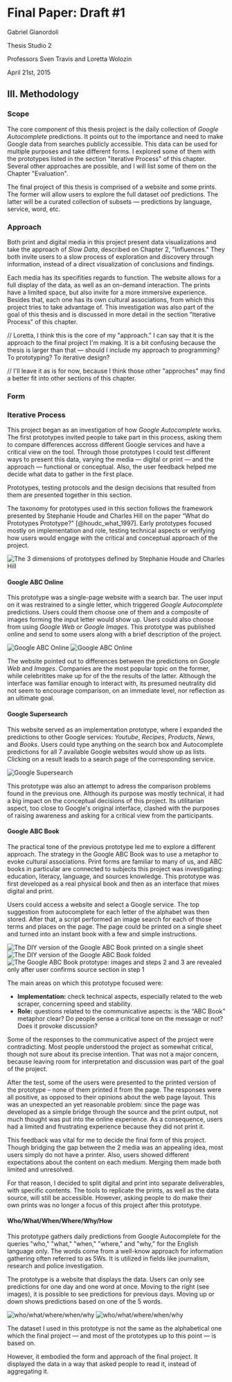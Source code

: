 # Final Paper: Draft #1

Gabriel Gianordoli

Thesis Studio 2

Professors Sven Travis and Loretta Wolozin

April 21st, 2015


## III. Methodology

### Scope

The core component of this thesis project is the daily collection of *Google Autocomplete* predictions. It points out to the importance and need to make Google data from searches publicly accessible. This data can be used for multiple purposes and take different forms. I explored some of them with the prototypes listed in the section "Iterative Process" of this chapter. Several other approaches are possible, and I will list some of them on the Chapter "Evaluation".

The final project of this thesis is comprised of a website and some prints. The former will allow users to explore the full dataset oof predictions. The latter will be a curated collection of subsets — predictions by language, service, word, etc.

### Approach

Both print and digital media in this project present data visualizations and take the approach of *Slow Data*, described on Chapter 2, "Influences." They both invite users to a slow process of exploration and discovery through information, instead of a direct visualization of conclusions and findings.

Each media has its specifities regards to function. The website allows for a full display of the data, as well as an on-demand interaction. The prints have a limited space, but also invite for a more immersive experience. Besides that, each one has its own cultural associations, from which this project tries to take advantage of. This investigation was also part of the goal of this thesis and is discussed in more detail in the section "Iterative Process" of this chapter.

// Loretta, I think this is the core of my "approach." I can say that it is the approach to the final project I'm making. It is a bit confusing because the thesis is larger than that — should I include my approach to programming? To prototyping? To iterative design?

// I'll leave it as is for now, because I think those other "approches" may find a better fit into other sections of this chapter.

### Form

### Iterative Process

This project began as an investigation of how *Google Autocomplete* works. The first prototypes invited people to take part in this process, asking them to compare differences accross different Google services and have a critical view on the tool. Through those prototypes I could test different ways to present this data, varying the media — digital or print — and the approach — functional or conceptual. Also, the user feedback helped me decide what data to gather in the first place.

Prototypes, testing protocols and the design decisions that resulted from them are presented together in this section.

The taxonomy for prototypes used in this section follows the framework presented by Stephanie Houde and Charles Hill on the paper “What do Prototypes Prototype?" [@houdc_what_1997]. Early prototypes focused mostly on implementation and role, testing technical aspects or verifying how users would engage with the critical and conceptual approach of the project.

![The 3 dimensions of prototypes defined by Stephanie Houde and Charles Hill](images/prototypes.png)

#### Google ABC Online

This prototype was a single-page website with a search bar. The user input on it was restrained to a single letter, which triggered *Google Autocomplete* predictions. Users could them choose one of them and a composite of images forming the input letter would show up. Users could also choose from using *Google Web* or *Google Images*. This prototype was published online and send to some users along with a brief description of the project.

![Google ABC Online](images/a.png)
![Google ABC Online](images/e.png)

The website pointed out to differences between the predictions on *Google Web* and *Images*. Companies are the most popular topic on the former, while celebritites make up for of the the results of the latter. Although the interface was familiar enough to interact with, its presumed neutrality did not seem to encourage comparison, on an immediate level, nor reflection as an ultimate goal.

#### Google Supersearch

This website served as an implementation prototype, where I expanded the predictions to other Google services: *Youtube*, *Recipes*, *Products*, *News*, and *Books*. Users could type anything on the search box and Autocomplete predictions for all 7 available Google websites would show up as lists. Clicking on a result leads to a search page of the corresponding service.

![Google Supersearch](images/supersearch.png)

This prototype was also an attempt to adress the comparison problems found in the previous one. Although its purpose was mostly technical, it had a big impact on the conceptual decisions of this project. Its utilitarian aspect, too close to Google's original interface, clashed with the purposes of raising awareness and asking for a critical view from the participants.

#### Google ABC Book

The practical tone of the previous prototype led me to explore a different approach. The strategy in the Google ABC Book was to use a metaphor to evoke cultural associations. Print forms are familiar to many of us, and ABC books in particular are connected to subjects this project was investigating: education, literacy, language, and sources knowledge. This prototype was first developed as a real physical book and then as an interface that mixes digital and print.

Users could access a website and select a Google service. The top suggestion from autocomplete for each letter of the alphabet was then stored. After that, a script performed an image search for each of those terms and places on the page.
The page could be printed on a single sheet and turned into an instant book with a few and simple instructions.

![The DIY version of the **Google ABC Book** printed on a single sheet](images/google_abc_0.png)
![The DIY version of the **Google ABC Book** folded](images/google_abc_1.png)
![The *Google ABC Book* prototype: images and steps 2 and 3 are revealed only after user confirms source section in step 1](images/google_abc_2.png)

The main areas on which this prototype focused were:

* **Implementation:** check technical aspects, especially related to the web scraper, concerning speed and stability.
* **Role:** questions related to the communicative aspects: is the “ABC Book” metaphor clear? Do people sense a critical tone on the message or not? Does it provoke discussion?

Some of the responses to the communicative aspect of the project were contradicting. Most people understood the project as somewhat critical, though not sure about its precise intention. That was not a major concern, because leaving room for interpretation and discussion was part of the goal of the project.

After the test, some of the users were presented to the printed version of the prototype – none of them printed it from the page. The responses were all positive, as opposed to their opinions about the web page layout. This was an unexpected an yet reasonable problem: since the page was developed as a simple bridge through the source and the print output, not much thought was put into the online experience. As a consequence, users had a limited and frustrating experience because they did not print it.

This feedback was vital for me to decide the final form of this project. Though bridging the gap between the 2 media was an appealing idea, most users simply do not have a printer. Also, users showed different expectations about the content on each medium. Merging them made both limited and unresolved.

For that reason, I decided to split digital and print into separate deliverables, with specific contents. The tools to replicate the prints, as well as the data source, will still be accessible. However, asking people to do make their own prints was no longer a focus of this project after this prototype.

#### Who/What/When/Where/Why/How

This prototype gathers daily predictions from Google Autocomplete for the queries "who," "what," "when," "where," and "why," for the English language only. The words come from a well-know approach for information gathering often referred to as 5Ws. It is utilized in fields like journalism, research and police investigation.

The prototype is a website that displays the data. Users can only see predictions for one day and one word at once. Moving to the right (see images), it is possible to see predictions for previous days. Moving up or down shows predictions based on one of the 5 words.

![who/what/where/when/why](images/5w_01.png)
![who/what/where/when/why](images/5w_02.png)

The dataset I used in this prototype is not the same as the alphabetical one which the final project — and most of the prototypes up to this point — is based on.

However, it embodied the form and approach of the final project. It displayed the data in a way that asked people to read it, instead of aggregating it.



